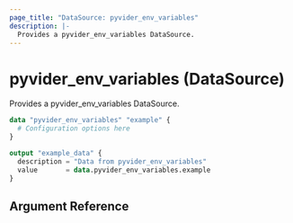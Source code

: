 ```yaml
---
page_title: "DataSource: pyvider_env_variables"
description: |-
  Provides a pyvider_env_variables DataSource.
---
```


# pyvider_env_variables (DataSource)

Provides a pyvider_env_variables DataSource.

```terraform
data "pyvider_env_variables" "example" {
  # Configuration options here
}

output "example_data" {
  description = "Data from pyvider_env_variables"
  value       = data.pyvider_env_variables.example
}

```

## Argument Reference

